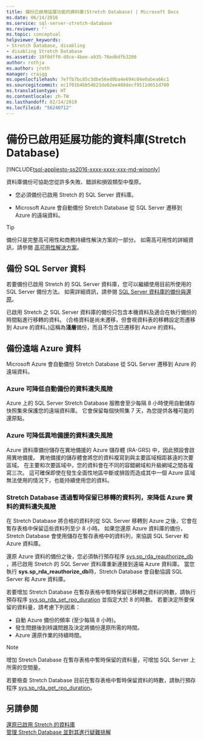 ```yaml
---
title: 備份已啟用延展功能的資料庫(Stretch Database) | Microsoft Docs
ms.date: 06/14/2016
ms.service: sql-server-stretch-database
ms.reviewer: ''
ms.topic: conceptual
helpviewer_keywords:
- Stretch Database, disabling
- disabling Stretch Database
ms.assetid: 18f0dff0-d8ce-4bee-a935-76ed6dfb3208
author: rothja
ms.author: jroth
manager: craigg
ms.openlocfilehash: 7e7fb7bc85c3dbe56ed0ba4e694c04e0abea66c1
ms.sourcegitcommit: ec1f01b4bb54621de62ee488decf9511d651d700
ms.translationtype: HT
ms.contentlocale: zh-TW
ms.lasthandoff: 02/14/2019
ms.locfileid: "56240712"
---
```

# <a name="backup-stretch-enabled-databases-stretch-database"></a>備份已啟用延展功能的資料庫(Stretch Database)
[!INCLUDE[tsql-appliesto-ss2016-xxxx-xxxx-xxx-md-winonly](../../includes/tsql-appliesto-ss2016-xxxx-xxxx-xxx-md-winonly.md)]


 資料庫備份可協助您從許多失敗、錯誤和損毀類型中復原。  
  
 -   您必須備份已啟用 Stretch 的 SQL Server 資料庫。  
      
 -   Microsoft Azure 會自動備份 Stretch Database 從 SQL Server 遷移到 Azure 的遠端資料。  

> [!TIP]
> 備份只是完整高可用性和商務持續性解決方案的一部分。 如需高可用性的詳細資訊，請參閱 [高可用性解決方案](../../database-engine/sql-server-business-continuity-dr.md)。
   
## <a name="back-up-your-sql-server-data"></a>備份 SQL Server 資料  
  
若要備份已啟用 Stretch 的 SQL Server 資料庫，您可以繼續使用目前所使用的 SQL Server 備份方法。 如需詳細資訊，請參閱 [SQL Server 資料庫的備份與還原](../../relational-databases/backup-restore/back-up-and-restore-of-sql-server-databases.md)。
  
 已啟用 Stretch 之 SQL Server 資料庫的備份只包含本機資料及適合在執行備份的時間點進行移轉的資料。 (合格資料是尚未遷移，但會視資料表的移轉設定而遷移到 Azure 的資料。)這稱為**淺層**備份，而且不包含已遷移到 Azure 的資料。  
  
## <a name="back-up-your-remote-azure-data"></a>備份遠端 Azure 資料   
  
Microsoft Azure 會自動備份 Stretch Database 從 SQL Server 遷移到 Azure 的遠端資料。    
### <a name="azure-reduces-the-risk-of-data-loss-with-automatic-backup"></a>Azure 可降低自動備份的資料遺失風險  
Azure 上的 SQL Server Stretch Database 服務會至少每隔 8 小時使用自動儲存快照集來保護您的遠端資料庫。 它會保留每個快照集 7 天，為您提供各種可能的還原點。  
  
### <a name="azure-reduces-the-risk-of-data-loss-with-geo-redundancy"></a>Azure 可降低異地備援的資料遺失風險  
Azure 資料庫備份儲存在異地備援的 Azure 儲存體 (RA-GRS) 中，因此預設會啟用異地備援。 異地備援的儲存體會將您的資料複寫到與主要區域相距甚遠的次要區域。 在主要和次要區域中，您的資料會在不同的容錯網域和升級網域之間各複寫三次。 這可確保即使在發生全面性地區中斷或損毀而造成其中一個 Azure 區域無法使用的情況下，也能持續使用您的資料。

### <a name="stretchRPO"></a>Stretch Database 透過暫時保留已移轉的資料列，來降低 Azure 資料的資料遺失風險
在 Stretch Database 將合格的資料列從 SQL Server 移轉到 Azure 之後，它會在暫存表格中保留這些資料列至少 8 小時。 如果您還原 Azure 資料庫的備份，Stretch Database 會使用儲存在暫存表格中的資料列，來協調 SQL Server 和 Azure 資料庫。

還原 Azure 資料的備份之後，您必須執行預存程序 [sys.sp_rda_reauthorize_db](../../relational-databases/system-stored-procedures/sys-sp-rda-reauthorize-db-transact-sql.md) ，將已啟用 Stretch 的 SQL Server 資料庫重新連接到遠端 Azure 資料庫。 當您執行 **sys.sp_rda_reauthorize_db**時，Stretch Database 會自動協調 SQL Server 和 Azure 資料庫。

若要增加 Stretch Database 在暫存表格中暫時保留已移轉之資料的時數，請執行預存程序 [sys.sp_rda_set_rpo_duration](../../relational-databases/system-stored-procedures/sys-sp-rda-set-rpo-duration-transact-sql.md) 並指定大於 8 的時數。 若要決定所要保留的資料量，請考慮下列因素：
-   自動 Azure 備份的頻率 (至少每隔 8 小時)。
-   發生問題後到辨識問題及決定將備份還原所需的時間。
-   Azure 還原作業的持續時間。

> [!NOTE]
> 增加 Stretch Database 在暫存表格中暫時保留的資料量，可增加 SQL Server 上所需的空間量。

若要檢查 Stretch Database 目前在暫存表格中暫時保留資料的時數，請執行預存程序 [sys.sp_rda_get_rpo_duration](../../relational-databases/system-stored-procedures/sys-sp-rda-get-rpo-duration-transact-sql.md)。

## <a name="see-also"></a>另請參閱  
[還原已啟用 Stretch 的資料庫](../../sql-server/stretch-database/restore-stretch-enabled-databases-stretch-database.md)  
 [管理 Stretch Database 並對其進行疑難排解](../../sql-server/stretch-database/manage-and-troubleshoot-stretch-database.md)   
   
  
  
